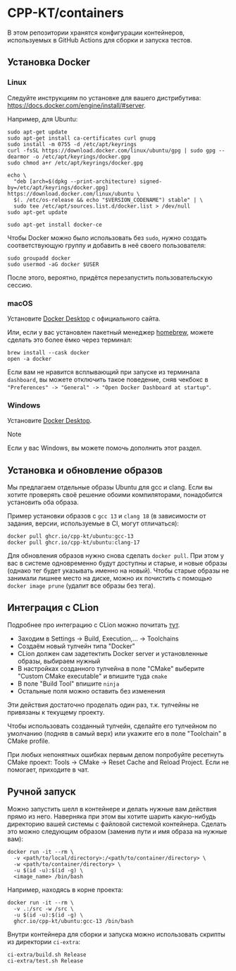 # CPP-KT/containers

В этом репозитории хранятся конфигурации контейнеров, используемых в GitHub Actions для сборки и запуска тестов.

## Установка Docker

### Linux

Следуйте инструкциям по установке для вашего дистрибутива: https://docs.docker.com/engine/install/#server.

Например, для Ubuntu:

```shell
sudo apt-get update
sudo apt-get install ca-certificates curl gnupg
sudo install -m 0755 -d /etc/apt/keyrings
curl -fsSL https://download.docker.com/linux/ubuntu/gpg | sudo gpg --dearmor -o /etc/apt/keyrings/docker.gpg
sudo chmod a+r /etc/apt/keyrings/docker.gpg

echo \
  "deb [arch=$(dpkg --print-architecture) signed-by=/etc/apt/keyrings/docker.gpg] https://download.docker.com/linux/ubuntu \
  $(. /etc/os-release && echo "$VERSION_CODENAME") stable" | \
  sudo tee /etc/apt/sources.list.d/docker.list > /dev/null
sudo apt-get update

sudo apt-get install docker-ce
```

Чтобы Docker можно было использовать без `sudo`, нужно создать соответствующую группу и добавить в неё своего пользователя:
```shell
sudo groupadd docker
sudo usermod -aG docker $USER
```

После этого, вероятно, придётся перезапустить пользовательскую сессию.

### macOS

Установите [Docker Desktop](https://docs.docker.com/desktop/install/mac-install/) с официального сайта.

Или, если у вас установлен пакетный менеджер [homebrew](https://brew.sh/), можете сделать это более ёмко через терминал:

```shell
brew install --cask docker
open -a docker
```

Если вам не нравится всплывающий при запуске из терминала `dashboard`, вы можете отключить такое поведение, сняв чекбокс в `"Preferences" -> "General" -> "Open Docker Dashboard at startup"`.

### Windows

Установите [Docker Desktop](https://docs.docker.com/desktop/install/windows-install/).

> [!NOTE]
> Если у вас Windows, вы можете помочь дополнить этот раздел.

## Установка и обновление образов

Мы предлагаем отдельные образы Ubuntu для gcc и clang.
Если вы хотите проверять своё решение обоими компиляторами, понадобится установить оба образа.

Пример установки образов с `gcc 13` и `clang 18` (в зависимости от задания, версии, используемые в CI, могут отличаться):
```shell
docker pull ghcr.io/cpp-kt/ubuntu:gcc-13
docker pull ghcr.io/cpp-kt/ubuntu:clang-17
```

Для обновления образов нужно снова сделать `docker pull`.
При этом у вас в системе одновременно будут доступны и старые, и новые образы (однако тег будет указывать именно на новый).
Чтобы старые образы не занимали лишнее место на диске, можно их почистить с помощью `docker image prune` (удалит все образы без тега).

## Интеграция с CLion

Подробнее про интеграцию с CLion можно почитать [тут](https://www.jetbrains.com/help/clion/clion-toolchains-in-docker.html#build-run-debug-docker).

- Заходим в Settings -> Build, Execution,... -> Toolchains
- Создаём новый тулчейн типа "Docker"
- CLion должен сам задетектить Docker server и установленные образы, выбираем нужный
- В настройках созданного тулчейна в поле "CMake" выберите "Custom CMake executable" и впишите туда `cmake`
- В поле "Build Tool" впишите `ninja`
- Остальные поля можно оставить без изменения

Эти действия достаточно проделать один раз, т.к. тулчейны не привязаны к текущему проекту.

Чтобы использовать созданный тулчейн, сделайте его тулчейном по умолчанию (подняв в самый верх) или укажите его в поле "Toolchain" в CMake profile.

При любых непонятных ошибках первым делом попробуйте ресетнуть CMake проект: Tools -> CMake -> Reset Cache and Reload Project. Если не помогает, приходите в чат.

## Ручной запуск

Можно запустить шелл в контейнере и делать нужные вам действия прямо из него.
Наверняка при этом вы хотите шарить какую-нибудь директорию вашей системы с файловой системой контейнера.
Сделать это можно следующим образом (заменив пути и имя образа на нужные вам):

```shell
docker run -it --rm \
  -v <path/to/local/directory>:/<path/to/container/directory> \
  -w <path/to/container/directory> \
  -u $(id -u):$(id -g) \
  <image_name> /bin/bash
```

Например, находясь в корне проекта:
```shell
docker run -it --rm \
  -v .:/src -w /src \
  -u $(id -u):$(id -g) \
  ghcr.io/cpp-kt/ubuntu:gcc-13 /bin/bash
```

Внутри контейнера для сборки и запуска можно использовать скрипты из директории `ci-extra`:
```shell
ci-extra/build.sh Release
ci-extra/test.sh Release
```

